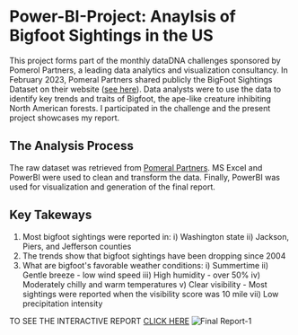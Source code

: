 # Power-BI-Project: Anaylsis of Bigfoot Sightings in the US

This project forms part of the monthly dataDNA challenges sponsored by Pomerol Partners, a leading data analytics and visualization consultancy. In February 2023, Pomeral Partners shared publicly the BigFoot Sightings Dataset on their website ([see here](https://pomerolpartners.com/dataset_challenge/february-2023/)). Data analysts were to use the data to identify key trends and traits of Bigfoot, the ape-like creature inhibiting North American forests. I participated in the challenge and the present project showcases my report.

## The Analysis Process

The raw dataset was retrieved from [Pomeral Partners](https://pomerolpartners.com/dataset_challenge/february-2023/). MS Excel and PowerBI were used to clean and transform the data. Finally, PowerBI was used for visualization and generation of the final report.

## Key Takeways
1. Most bigfoot sightings were reported in: 
        i) Washington state
        ii) Jackson, Piers, and Jefferson counties
2. The trends show that bigfoot sightings have been dropping since 2004
3. What are bigfoot's favorable weather conditions:
        i) Summertime
        ii) Gentle breeze - low wind speed
        iii) High humidity - over 50%
        iv) Moderately chilly and warm temperatures
        v) Clear visibility - Most sightings were reported when the visibility score was 10 mile
        vii) Low precipitation intensity
 
TO SEE THE INTERACTIVE REPORT [CLICK HERE](https://www.novypro.com/project/solanalyst)
![Final Report-1](https://user-images.githubusercontent.com/118732615/218993765-fc563df2-61f9-4ec8-879a-7dcccf9f32e5.png)




